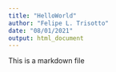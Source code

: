 ```yaml
---
title: "HelloWorld"
author: "Felipe L. Trisotto"
date: "08/01/2021"
output: html_document
---
```


This is a markdown file
